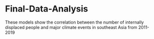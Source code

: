 # Final-Data-Analysis
These models show the correlation between the number of internally displaced people and major climate events in southeast Asia from 2011-2019
